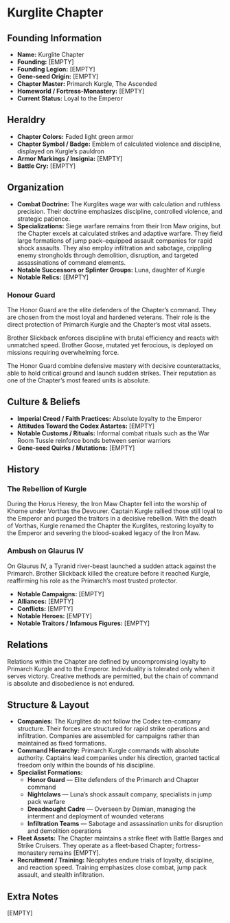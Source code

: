 # Kurglite Chapter

## Founding Information
- **Name:** Kurglite Chapter  
- **Founding:** [EMPTY]  
- **Founding Legion:** [EMPTY]  
- **Gene-seed Origin:** [EMPTY]  
- **Chapter Master:** Primarch Kurgle, The Ascended  
- **Homeworld / Fortress-Monastery:** [EMPTY]  
- **Current Status:** Loyal to the Emperor  

## Heraldry
- **Chapter Colors:** Faded light green armor  
- **Chapter Symbol / Badge:** Emblem of calculated violence and discipline, displayed on Kurgle’s pauldron  
- **Armor Markings / Insignia:** [EMPTY]  
- **Battle Cry:** [EMPTY]  

## Organization
- **Combat Doctrine:** The Kurglites wage war with calculation and ruthless precision. Their doctrine emphasizes discipline, controlled violence, and strategic patience.  
- **Specializations:** Siege warfare remains from their Iron Maw origins, but the Chapter excels at calculated strikes and adaptive warfare. They field large formations of jump pack–equipped assault companies for rapid shock assaults. They also employ infiltration and sabotage, crippling enemy strongholds through demolition, disruption, and targeted assassinations of command elements.  
- **Notable Successors or Splinter Groups:** Luna, daughter of Kurgle  
- **Notable Relics:** [EMPTY]  

### Honour Guard
The Honor Guard are the elite defenders of the Chapter’s command. They are chosen from the most loyal and hardened veterans. Their role is the direct protection of Primarch Kurgle and the Chapter’s most vital assets.  

Brother Slickback enforces discipline with brutal efficiency and reacts with unmatched speed. Brother Goose, mutated yet ferocious, is deployed on missions requiring overwhelming force.  

The Honor Guard combine defensive mastery with decisive counterattacks, able to hold critical ground and launch sudden strikes. Their reputation as one of the Chapter’s most feared units is absolute.  

## Culture & Beliefs
- **Imperial Creed / Faith Practices:** Absolute loyalty to the Emperor  
- **Attitudes Toward the Codex Astartes:** [EMPTY]  
- **Notable Customs / Rituals:** Informal combat rituals such as the War Room Tussle reinforce bonds between senior warriors  
- **Gene-seed Quirks / Mutations:** [EMPTY]  

## History
### The Rebellion of Kurgle
During the Horus Heresy, the Iron Maw Chapter fell into the worship of Khorne under Vorthas the Devourer. Captain Kurgle rallied those still loyal to the Emperor and purged the traitors in a decisive rebellion. With the death of Vorthas, Kurgle renamed the Chapter the Kurglites, restoring loyalty to the Emperor and severing the blood-soaked legacy of the Iron Maw.  

### Ambush on Glaurus IV
On Glaurus IV, a Tyranid river-beast launched a sudden attack against the Primarch. Brother Slickback killed the creature before it reached Kurgle, reaffirming his role as the Primarch’s most trusted protector.  

- **Notable Campaigns:** [EMPTY]  
- **Alliances:** [EMPTY]  
- **Conflicts:** [EMPTY]  
- **Notable Heroes:** [EMPTY]  
- **Notable Traitors / Infamous Figures:** [EMPTY]  

## Relations
Relations within the Chapter are defined by uncompromising loyalty to Primarch Kurgle and to the Emperor. Individuality is tolerated only when it serves victory. Creative methods are permitted, but the chain of command is absolute and disobedience is not endured.  

## Structure & Layout
- **Companies:** The Kurglites do not follow the Codex ten-company structure. Their forces are structured for rapid strike operations and infiltration. Companies are assembled for campaigns rather than maintained as fixed formations.  
- **Command Hierarchy:** Primarch Kurgle commands with absolute authority. Captains lead companies under his direction, granted tactical freedom only within the bounds of his discipline.  
- **Specialist Formations:**  
  - **Honor Guard** — Elite defenders of the Primarch and Chapter command  
  - **Nightclaws** — Luna’s shock assault company, specialists in jump pack warfare  
  - **Dreadnought Cadre** — Overseen by Damian, managing the interment and deployment of wounded veterans  
  - **Infiltration Teams** — Sabotage and assassination units for disruption and demolition operations  
- **Fleet Assets:** The Chapter maintains a strike fleet with Battle Barges and Strike Cruisers. They operate as a fleet-based Chapter; fortress-monastery remains [EMPTY].  
- **Recruitment / Training:** Neophytes endure trials of loyalty, discipline, and reaction speed. Training emphasizes close combat, jump pack assault, and stealth infiltration.  

## Extra Notes
[EMPTY]  
